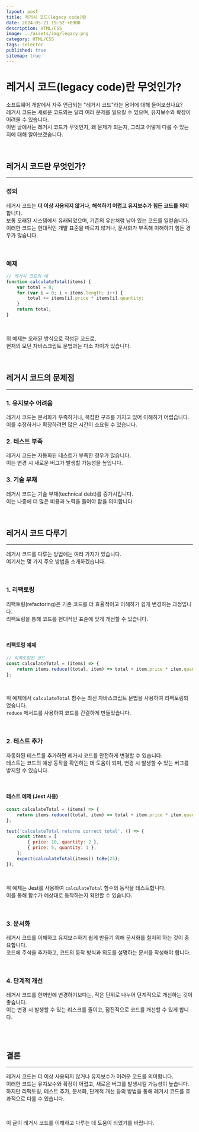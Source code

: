 ```yaml
---
layout: post
title: 레거시 코드(legacy code)란 
date: 2024-05-21 19:52 +0900
description: HTML/CSS 
image: ../assets/img/legacy.png
category: HTML/CSS
tags: selector
published: true
sitemap: true
---
```


# 레거시 코드(legacy code)란 무엇인가?

소프트웨어 개발에서 자주 언급되는 "레거시 코드"라는 용어에 대해 들어보셨나요?    
레거시 코드는 새로운 코드와는 달리 여러 문제를 일으킬 수 있으며, 유지보수와 확장이 어려울 수 있습니다.    
이번 글에서는 레거시 코드가 무엇인지, 왜 문제가 되는지, 그리고 어떻게 다룰 수 있는지에 대해 알아보겠습니다.   

<br>

## 레거시 코드란 무엇인가?
---

### 정의
레거시 코드는 **더 이상 사용되지 않거나**, **해석하기 어렵고 유지보수가 힘든 코드를 의미** 합니다.    
보통 오래된 시스템에서 유래되었으며, 기존의 유산처럼 남아 있는 코드를 일컫습니다.    
이러한 코드는 현대적인 개발 표준을 따르지 않거나, 문서화가 부족해 이해하기 힘든 경우가 많습니다.   

<br>

### 예제
```javascript
// 레거시 코드의 예
function calculateTotal(items) {
    var total = 0;
    for (var i = 0; i < items.length; i++) {
        total += items[i].price * items[i].quantity;
    }
    return total;
}
```
<br>

위 예제는 오래된 방식으로 작성된 코드로,    
현재의 모던 자바스크립트 문법과는 다소 차이가 있습니다.   

<br>

## 레거시 코드의 문제점
---

### 1. 유지보수 어려움
레거시 코드는 문서화가 부족하거나, 복잡한 구조를 가지고 있어 이해하기 어렵습니다.    
이를 수정하거나 확장하려면 많은 시간이 소요될 수 있습니다.   

   

### 2. 테스트 부족   
레거시 코드는 자동화된 테스트가 부족한 경우가 많습니다.    
이는 변경 시 새로운 버그가 발생할 가능성을 높입니다.   

    

### 3. 기술 부채   
레거시 코드는 기술 부채(technical debt)를 증가시킵니다.    
이는 나중에 더 많은 비용과 노력을 들여야 함을 의미합니다.   

<br>

## 레거시 코드 다루기
---

레거시 코드를 다루는 방법에는 여러 가지가 있습니다.    
여기서는 몇 가지 주요 방법을 소개하겠습니다.   

<br>

### 1. 리팩토링

리팩토링(refactoring)은 기존 코드를 더 효율적이고 이해하기 쉽게 변경하는 과정입니다.    
리팩토링을 통해 코드를 현대적인 표준에 맞게 개선할 수 있습니다.   

<br>

#### 리팩토링 예제
```javascript
// 리팩토링된 코드
const calculateTotal = (items) => {
    return items.reduce((total, item) => total + item.price * item.quantity, 0);
};
```

<br>

위 예제에서 `calculateTotal` 함수는 최신 자바스크립트 문법을 사용하여 리팩토링되었습니다.    
`reduce` 메서드를 사용하여 코드를 간결하게 만들었습니다.   

<br>

### 2. 테스트 추가

자동화된 테스트를 추가하면 레거시 코드를 안전하게 변경할 수 있습니다.    
테스트는 코드의 예상 동작을 확인하는 데 도움이 되며, 변경 시 발생할 수 있는 버그를 방지할 수 있습니다.   

<br>

#### 테스트 예제 (Jest 사용)
```javascript
const calculateTotal = (items) => {
    return items.reduce((total, item) => total + item.price * item.quantity, 0);
};

test('calculateTotal returns correct total', () => {
    const items = [
        { price: 10, quantity: 2 },
        { price: 5, quantity: 1 },
    ];
    expect(calculateTotal(items)).toBe(25);
});
```

<br>

위 예제는 Jest를 사용하여 `calculateTotal` 함수의 동작을 테스트합니다.    
이를 통해 함수가 예상대로 동작하는지 확인할 수 있습니다.  

<br>

### 3. 문서화

레거시 코드를 이해하고 유지보수하기 쉽게 만들기 위해 문서화를 철저히 하는 것이 중요합니다.    
코드에 주석을 추가하고, 코드의 동작 방식과 의도를 설명하는 문서를 작성해야 합니다.   

<br>

### 4. 단계적 개선

레거시 코드를 한꺼번에 변경하기보다는, 작은 단위로 나누어 단계적으로 개선하는 것이 좋습니다.    
이는 변경 시 발생할 수 있는 리스크를 줄이고, 점진적으로 코드를 개선할 수 있게 합니다.   

<br>
<br>

## 결론
---

레거시 코드는 더 이상 사용되지 않거나 유지보수가 어려운 코드를 의미합니다.    
이러한 코드는 유지보수와 확장이 어렵고, 새로운 버그를 발생시킬 가능성이 높습니다.    
하지만 리팩토링, 테스트 추가, 문서화, 단계적 개선 등의 방법을 통해 레거시 코드를 효과적으로 다룰 수 있습니다.   

<br>

이 글이 레거시 코드를 이해하고 다루는 데 도움이 되었기를 바랍니다. 
